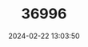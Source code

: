 ---
title: "36996"
category: "Euplassa pinnata"
draft: false
date: 2024-02-22 13:03:50
languages:
  French: ["Bois grage blanc", "Lamoussaie Bland"]
  Portuguese: ["Louro faia", "Loura faia"]
---